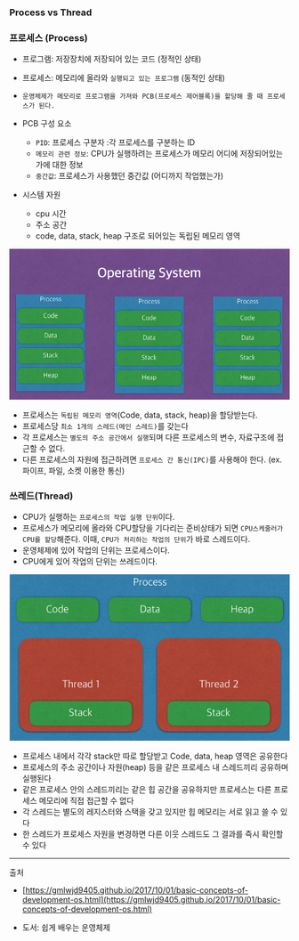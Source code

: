 ### Process vs Thread

### 프로세스 (Process)

- 프로그램: 저장장치에 저장되어 있는 코드 (정적인 상태)
- 프로세스: 메모리에 올라와 `실행되고 있는 프로그램` (동적인 상태)
- `운영체제가 메모리로 프로그램을 가져와 PCB(프로세스 제어블록)을 할당해 줄 때 프로세스가 된다.`

- PCB 구성 요소

  - `PID`: 프로세스 구분자 :각 프로세스를 구분하는 ID
  - `메모리 관련 정보`: CPU가 실행하려는 프로세스가 메모리 어디에 저장되어있는가에 대한 정보
  - `중간값`: 프로세스가 사용했던 중간값 (어디까지 작업했는가)

- 시스템 자원

  - cpu 시간
  - 주소 공간
  - code, data, stack, heap 구조로 되어있는 독립된 메모리 영역

![프로세스구성](./images/process.png)

- 프로세스는 `독립된 메모리 영역`(Code, data, stack, heap)을 할당받는다.
- 프로세스당 `최소 1개의 스레드(메인 스레드)`를 갖는다
- 각 프로세스는 `별도의 주소 공간에서 실행`되며 다른 프로세스의 변수, 자료구조에 접근할 수 없다.
- 다른 프로세스의 자원에 접근하려면 `프로세스 간 통신(IPC)`를 사용해야 한다.
  (ex. 파이프, 파일, 소켓 이용한 통신)

### 쓰레드(Thread)

- CPU가 실행하는 `프로세스의 작업 실행 단위`이다.
- 프로세스가 메모리에 올라와 CPU할당을 기다리는 준비상태가 되면 `CPU스케줄러가 CPU를 할당`해준다.
  이때, `CPU가 처리하는 작업의 단위`가 바로 스레드이다.
- 운영체제에 있어 작업의 단위는 프로세스이다.
- CPU에게 있어 작업의 단위는 쓰레드이다.

![THREAD](./images/thread.png)

- 프로세스 내에서 각각 stack만 따로 할당받고 Code, data, heap 영역은 공유한다
- 프로세스의 주소 공간이나 자원(heap) 등을 같은 프로세스 내 스레드끼리 공유하며 실행된다
- 같은 프로세스 안의 스레드끼리는 같은 힙 공간을 공유하지만 프로세스는 다른 프로세스 메모리에 직접 접근할 수 없다
- 각 스레드는 별도의 레지스터와 스택을 갖고 있지만 힙 메모리는 서로 읽고 쓸 수 있다
- 한 스레드가 프로세스 자원을 변경하면 다른 이웃 스레드도 그 결과를 즉시 확인할 수 있다

---

출처

- [https://gmlwjd9405.github.io/2017/10/01/basic-concepts-of-development-os.html](https://gmlwjd9405.github.io/2017/10/01/basic-concepts-of-development-os.html)

* 도서: 쉽게 배우는 운영체제
